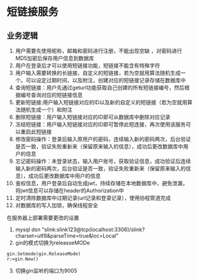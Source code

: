 # 短链接服务

## 业务逻辑
1. 用户需要先使用昵称，邮箱和密码进行注册，不能出现空缺 ，对密码进行MD5加密后保存用户信息到数据库
2. 用户在登录后才可以使用短链接功能，短链接不能含有特殊字符
3. 用户输入需要转换的长链接，自定义的短链接，若为空就用算法随机生成一个。可以设定过期时间，以及附注，创建对应的短链接记录存储在数据库中 
4. 查询短链接：用户先通过geturl功能获取自己创建的所有短链接编号，然后根据编号查询对应的短链接信息
5. 更新短链接:用户输入短链接对应的ID以及新的自定义的短链接（若为空就用算法随机生成一个）和附注
6. 删除短链接：用户输入短链接对应的ID即可从数据库中删除对应记录
7. 冻结短链接：用户输入短链接对应的ID即可暂停此短连接，再次使用该服务可以重启此短链接
8. 修改密码操作：登录后输入原用户的密码，连续输入新的密码两次，后台验证是否一致，验证失败重新来（保留原来输入的信息），成功后更改数据库中用户的信息
9. 忘记密码操作：未登录状态，输入用户账号，获取验证信息，成功验证后连续输入新的密码两次，后台验证是否一致，验证失败重新来（保留原来输入的信息），成功后更改数据库中用户的信息
10. 鉴权信息，用户登录后自动生成jwt，持续存储在本地数据库中，避免泄漏，将jwt信息可以存储在header的Authorization中
11. 定时清除数据库中过期记录(url记录和登录记录），使用协程管道完成
12. 对数据库的写入加锁，确保线程安全

在服务器上部署需要更改的设置
1. mysql dsn "slink:slink123@tcp(localhost:3306)/slink?charset=utf8&parseTime=true&loc=Local"
2. gin的模式切换为releasseMODe
```
gin.Setmode(gin.ReleaseMode)  
r:=gin.New()
```
3. 切换gin监听的端口为9005